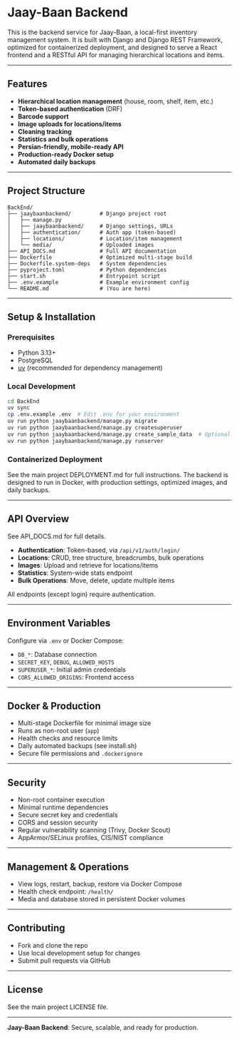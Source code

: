 # Jaay-Baan Backend

This is the backend service for Jaay-Baan, a local-first inventory management system. It is built with Django and Django REST Framework, optimized for containerized deployment, and designed to serve a React frontend and a RESTful API for managing hierarchical locations and items.

---

## Features

- **Hierarchical location management** (house, room, shelf, item, etc.)
- **Token-based authentication** (DRF)
- **Barcode support**
- **Image uploads for locations/items**
- **Cleaning tracking**
- **Statistics and bulk operations**
- **Persian-friendly, mobile-ready API**
- **Production-ready Docker setup**
- **Automated daily backups**

---

## Project Structure

```
BackEnd/
├── jaaybaanbackend/         # Django project root
│   ├── manage.py
│   ├── jaaybaanbackend/     # Django settings, URLs
│   ├── authentication/      # Auth app (token-based)
│   ├── locations/           # Location/item management
│   └── media/               # Uploaded images
├── API_DOCS.md              # Full API documentation
├── Dockerfile               # Optimized multi-stage build
├── Dockerfile.system-deps   # System dependencies
├── pyproject.toml           # Python dependencies
├── start.sh                 # Entrypoint script
├── .env.example             # Example environment config
└── README.md                # (You are here)
```

---

## Setup & Installation

### Prerequisites

- Python 3.13+
- PostgreSQL
- [uv](https://github.com/astral-sh/uv) (recommended for dependency management)

### Local Development

```bash
cd BackEnd
uv sync
cp .env.example .env  # Edit .env for your environment
uv run python jaaybaanbackend/manage.py migrate
uv run python jaaybaanbackend/manage.py createsuperuser
uv run python jaaybaanbackend/manage.py create_sample_data  # Optional
uv run python jaaybaanbackend/manage.py runserver
```

### Containerized Deployment

See the main project DEPLOYMENT.md for full instructions. The backend is designed to run in Docker, with production settings, optimized images, and daily backups.

---

## API Overview

See API_DOCS.md for full details.

- **Authentication**: Token-based, via `/api/v1/auth/login/`
- **Locations**: CRUD, tree structure, breadcrumbs, bulk operations
- **Images**: Upload and retrieve for locations/items
- **Statistics**: System-wide stats endpoint
- **Bulk Operations**: Move, delete, update multiple items

All endpoints (except login) require authentication.

---

## Environment Variables

Configure via `.env` or Docker Compose:

- `DB_*`: Database connection
- `SECRET_KEY`, `DEBUG`, `ALLOWED_HOSTS`
- `SUPERUSER_*`: Initial admin credentials
- `CORS_ALLOWED_ORIGINS`: Frontend access

---

## Docker & Production

- Multi-stage Dockerfile for minimal image size
- Runs as non-root user (`app`)
- Health checks and resource limits
- Daily automated backups (see install.sh)
- Secure file permissions and `.dockerignore`

---

## Security

- Non-root container execution
- Minimal runtime dependencies
- Secure secret key and credentials
- CORS and session security
- Regular vulnerability scanning (Trivy, Docker Scout)
- AppArmor/SELinux profiles, CIS/NIST compliance

---

## Management & Operations

- View logs, restart, backup, restore via Docker Compose
- Health check endpoint: `/health/`
- Media and database stored in persistent Docker volumes

---

## Contributing

- Fork and clone the repo
- Use local development setup for changes
- Submit pull requests via GitHub

---

## License

See the main project LICENSE file.

---

**Jaay-Baan Backend**: Secure, scalable, and ready for production.
